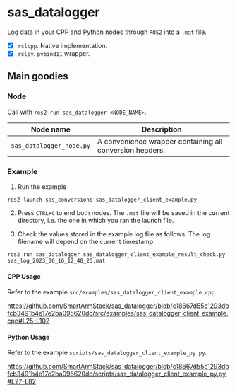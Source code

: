 # sas_datalogger

Log data in your CPP and Python nodes through `ROS2` into a `.mat` file.

- [X] `rclcpp`. Native implementation.
- [X] `rclpy`. `pybind11` wrapper.

## Main goodies

### Node

Call with `ros2 run sas_datalogger <NODE_NAME>`.

| Node name                             | Description                                                                                                                   |
|---------------------------------------|-------------------------------------------------------------------------------------------------------------------------------|
| `sas_datalogger_node.py`              | A convenience wrapper containing all conversion headers.                                                                       |

### Example

1. Run the example

```commandline
ros2 launch sas_conversions sas_datalogger_client_example.py
```

2. Press `CTRL+C` to end both nodes. The `.mat` file will be saved in the current directory, i.e. the one in which you ran the launch file.

3. Check the values stored in the example log file as follows. The log filename will depend on the current timestamp.

```commandLine
ros2 run sas_datalogger sas_datalogger_client_example_result_check.py sas_log_2023_06_16_12_40_25.mat
```

#### CPP Usage

Refer to the example `src/examples/sas_datalogger_client_example.cpp`.

https://github.com/SmartArmStack/sas_datalogger/blob/c18667d55c1293dbfcb3491b4e17e2ba095620dc/src/examples/sas_datalogger_client_example.cpp#L25-L102
    
#### Python Usage

Refer to the example `scripts/sas_datalogger_client_example_py.py`.

https://github.com/SmartArmStack/sas_datalogger/blob/c18667d55c1293dbfcb3491b4e17e2ba095620dc/scripts/sas_datalogger_client_example_py.py#L27-L82

